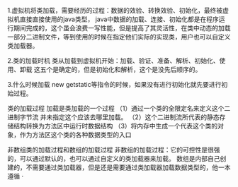 1.虚拟机将类加载，需要经历的过程：数据的效验、转换效验、初始化，最终被虚拟机直接直接使用的java类型，
  java中数据的加载、连接、初始化都是在程序运行期间完成的，这个虽会浪费一写性能，但是提高了其灵活性，在类中动态的加载一部分二进制文件，等到使用的时候在指定他们实际的实现类，用户也可以自定义类加载器。

2.类的加载时机
  类从加载到虚拟机开始：加载、验证、准备、解析、初始化、使用、卸载
  这五个是确定的，但是初始化和解析，这个是没先后顺序的。

3.什么时候加载
  new getstatic等指令的时候，如果没有进行初始化就先要进行初始过程。


  类的加载过程
      加载是类加载的一个过程
      （1）通过一个类的全限定名来定义这个二进制字节流     并未指定这个应该去哪里加载。
      （2）这个二进制流所代表的静态存储结构转换为方法区中运行时数据结构
      （3）将内存中生成一个代表这个类的对象，作为方法区这个类的各种数据类型的入口

  非数组类的加载过程和数组的加载过程
    非数组的加载过程：它的可控性是很强的，可以通过默认的，也可以通过自定义的类加载器来加载。
    数组是内部自己创建的，不需要通过类加载器，但是还是需要通过类加载器加载数据类型的，他一本遵循
      ·
      

      
